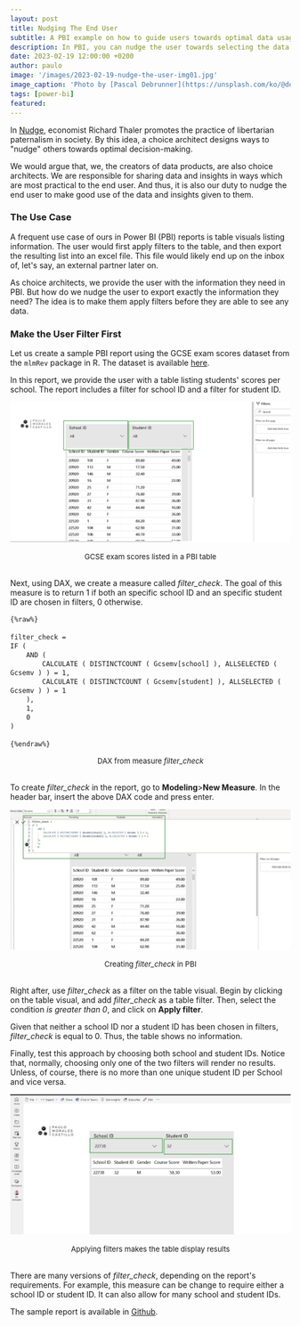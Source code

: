 ```yaml
---
layout: post
title: Nudging The End User
subtitle: A PBI example on how to guide users towards optimal data usage while reducing the chances of leakage
description: In PBI, you can nudge the user towards selecting the data they need first, before it is actually displayed in the report
date: 2023-02-19 12:00:00 +0200
author: paulo
image: '/images/2023-02-19-nudge-the-user-img01.jpg'
image_caption: 'Photo by [Pascal Debrunner](https://unsplash.com/ko/@debrupas?utm_source=unsplash&utm_medium=referral&utm_content=creditCopyText) on [Unsplash](https://unsplash.com/photos/WuwKphhRQSM?utm_source=unsplash&utm_medium=referral&utm_content=creditCopyText)'
tags: [power-bi]
featured: 
---
```


In [Nudge](https://www.goodreads.com/book/show/3450744-nudge), economist Richard Thaler promotes the practice of libertarian paternalism in society. By this idea, a choice architect designs ways to "nudge" others towards optimal decision-making. 

We would argue that, we, the creators of data products, are also choice architects. We are responsible for sharing data and insights in ways which are most practical to the end user. And thus, it is also our duty to nudge the end user to make good use of the data and insights given to them.

### The Use Case

A frequent use case of ours in Power BI (PBI) reports is table visuals listing information. The user would first apply filters to the table, and then export the resulting list into an excel file. This file would likely end up on the inbox of, let's say, an external partner later on. 

As choice architects, we provide the user with the information they need in PBI. But how do we nudge the user to export exactly the information they need? The idea is to make them apply filters before they are able to see any data. 

### Make the User Filter First

Let us create a sample PBI report using the GCSE exam scores dataset from the `mlmRev` package in R. The dataset is available [here](https://vincentarelbundock.github.io/Rdatasets/articles/data.html).

In this report, we provide the user with a table listing students' scores per school. The report includes a filter for school ID and a filter for student ID.

![2023-02-19-nudge-the-user-img02](/images/2023-02-19-nudge-the-user-img02.jpg)
<font size="-1"><center><span> GCSE exam scores listed in a PBI table </span></center></font>
<br>

Next, using DAX, we create a measure called *filter_check*. The goal of this measure is to return 1 if both an specific school ID and an specific student ID are chosen in filters, 0 otherwise. 

    {%raw%}

    filter_check =
    IF (
        AND (
            CALCULATE ( DISTINCTCOUNT ( Gcsemv[school] ), ALLSELECTED ( Gcsemv ) ) = 1,
            CALCULATE ( DISTINCTCOUNT ( Gcsemv[student] ), ALLSELECTED ( Gcsemv ) ) = 1
        ),
        1,
        0
    )

    {%endraw%}
<font size="-1"><center><span> DAX from measure <em>filter_check </em></span></center></font>
<br>

To create *filter_check* in the report, go to **Modeling**>**New Measure**. In the header bar, insert the above DAX code and press enter. 

![2023-02-19-nudge-the-user-img03](/images/2023-02-19-nudge-the-user-img03.jpg)
<font size="-1"><center><span> Creating <em>filter_check</em> in PBI </span></center></font>
<br>

Right after, use *filter_check* as a filter on the table visual. Begin by clicking on the table visual, and add *filter_check* as a table filter. Then, select the condition *is greater than 0*, and click on **Apply filter**. 

Given that neither a school ID nor a student ID has been chosen in filters, *filter_check* is equal to 0. Thus, the table shows no information. 

Finally, test this approach by choosing both school and student IDs. Notice that, normally, choosing only one of the two filters will render no results. Unless, of course, there is no more than one unique student ID per School and vice versa.

![2023-02-19-nudge-the-user-img04](/images/2023-02-19-nudge-the-user-img04.jpg)
<font size="-1"><center><span> Applying filters makes the table display results </span></center></font>
<br>

There are many versions of *filter_check*, depending on the report's requirements. For example, this measure can be change to require either a school ID or student ID. It can also allow for many school and student IDs. 

The sample report is available in [Github](https://github.com/moralescastillo/code_sample/blob/main/nudging_your_clients/gcse_exam_scores_england.pbix).
